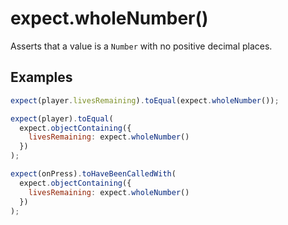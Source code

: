 # expect.wholeNumber()

Asserts that a value is a `Number` with no positive decimal places.

## Examples

```js
expect(player.livesRemaining).toEqual(expect.wholeNumber());
```

```js
expect(player).toEqual(
  expect.objectContaining({
    livesRemaining: expect.wholeNumber()
  })
);
```

```js
expect(onPress).toHaveBeenCalledWith(
  expect.objectContaining({
    livesRemaining: expect.wholeNumber()
  })
);
```

